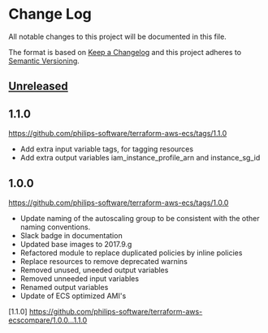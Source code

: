 # Change Log
All notable changes to this project will be documented in this file.

The format is based on [Keep a Changelog](http://keepachangelog.com/)
and this project adheres to [Semantic Versioning](http://semver.org/).

## [Unreleased]

## 1.1.0
https://github.com/philips-software/terraform-aws-ecs/tags/1.1.0
- Add extra input variable tags, for tagging resources
- Add extra output variables iam_instance_profile_arn and instance_sg_id


## 1.0.0
https://github.com/philips-software/terraform-aws-ecs/tags/1.0.0
- Update naming of the autoscaling group to be consistent with the other naming conventions.
- Slack badge in documentation
- Updated base images to 2017.9.g
- Refactored module to replace duplicated policies by inline policies
- Replace resources to remove deprecated warnins
- Removed unused, uneeded output variables
- Removed unneeded input variables
- Renamed output variables
- Update of ECS optimized AMI's

[Unreleased]: https://github.com/philips-software/terraform-aws-ecs/compare/1.1.0...HEAD
[1.1.0] https://github.com/philips-software/terraform-aws-ecscompare/1.0.0...1.1.0
